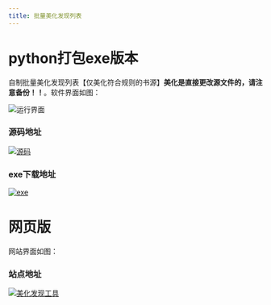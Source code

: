 ```yaml
---
title: 批量美化发现列表
---
```


# python打包exe版本

自制批量美化发现列表【仅美化符合规则的书源】**美化是直接更改源文件的，请注意备份！！**。软件界面如图：

![运行界面](https://gitee.com/ifwlzs/img/raw/master/img/image-20211121181207915.png)

### 源码地址

[![源码](https://img.shields.io/badge/源码-批量美化发现列表-015DA0)](https://github.com/oli-fa/YueDuBackup/tree/master/Tool/toBeautify.py)

### exe下载地址

[![exe](https://img.shields.io/badge/工具下载-批量美化发现列表-red)](https://raw.fastgit.org/oli-fa/YueDuBackup/master/Tool/toBeautify.exe)

# 网页版

网站界面如图：

### 站点地址

[![美化发现工具](https://img.shields.io/badge/工具-批量美化发现-015DA0)](https://oli-fa.github.io/YueDuBackup/tool1)
